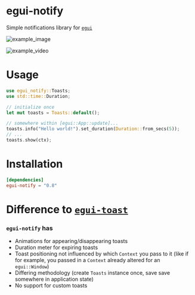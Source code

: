 # egui-notify
Simple notifications library for [`egui`](https://github.com/emilk/egui)

![example_image](media/toasts_type.png)

![example_video](media/toasts_example_video.gif)
# Usage
```rust
use egui_notify::Toasts;
use std::time::Duration;

// initialize once
let mut toasts = Toasts::default();
```
```rust
// somewhere within [egui::App::update]...
toasts.info("Hello world!").set_duration(Duration::from_secs(5));
// ...
toasts.show(ctx);
```

# Installation
```toml
[dependencies]
egui-notify = "0.8"
```

# Difference to [`egui-toast`](https://github.com/urholaukkarinen/egui-toast)
###  `egui-notify` has
 - Animations for appearing/disappearing toasts
 - Duration meter for expiring toasts
 - Toast positioning not influenced by which `Context` you pass to it (like if for example, you passed in a `Context` already altered for an `egui::Window`)
 - Differing methodology (create `Toasts` instance once, save save somewhere in application state)
 - No support for custom toasts
